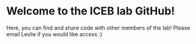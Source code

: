 # Welcome to the ICEB lab GitHub!

Here, you can find and share code with other members of the lab! Please email Leslie if you would like access :)
